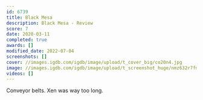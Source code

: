```yaml
---
id: 6739
title: Black Mesa
description: Black Mesa - Review
score: 7
date: 2020-03-11
completed: true
awards: []
modified_date: 2022-07-04
screenshots: []
cover: //images.igdb.com/igdb/image/upload/t_cover_big/co20n4.jpg
image: //images.igdb.com/igdb/image/upload/t_screenshot_huge/nmz632r7fmurbwi0frvb.jpg
videos: []
---
```

Conveyor belts. Xen was way too long.